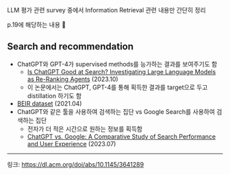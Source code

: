LLM 평가 관련 survey 중에서 Information Retrieval 관련 내용만 간단히 정리

p.19에 해당하는 내용


Search and recommendation
---
- ChatGPT와 GPT-4가 supervised methods를 능가하는 결과를 보여주기도 함
  - [Is ChatGPT Good at Search? Investigating Large Language Models as Re-Ranking Agents](https://arxiv.org/abs/2304.09542) (2023.10)
  - 이 논문에서는 ChatGPT, GPT-4를 통해 획득한 결과를 target으로 두고 distillation 하기도 함
- [BEIR dataset](https://arxiv.org/abs/2104.08663) (2021.04)
- ChatGPT와 같은 툴을 사용하여 검색하는 집단 vs Google Search를 사용하여 검색하는 집단
  - 전자가 더 적은 시간으로 원하는 정보를 획득함
  - [ChatGPT vs. Google: A Comparative Study of Search Performance and User Experience](https://arxiv.org/abs/2307.01135) (2023.07)

---
링크: https://dl.acm.org/doi/abs/10.1145/3641289
